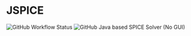 # JSPICE
![GitHub Workflow Status](https://img.shields.io/github/workflow/status/1sand0s/JSPICE/Java%20CI)
![GitHub](https://img.shields.io/github/license/1sand0s/JSPICE)
Java based SPICE Solver (No GUI)
